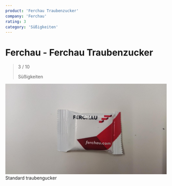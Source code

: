 ```yaml
---
product: 'Ferchau Traubenzucker'
company: 'Ferchau'
rating: 3
category: 'Süßigkeiten'
---
```


# Ferchau - Ferchau Traubenzucker
>
> 3 / 10
>
> Süßigkeiten

![Ferchau Traubenzucker](./assets/ferchau-ferchau-traubenzucker-b5aec13b-cf10-4c08-be6d-178ffb9851ad.jpg)
Standard traubengucker
